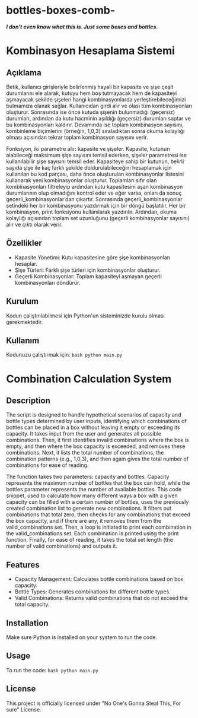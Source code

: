 # bottles-boxes-comb-
***I don't even know what this is. Just some boxes and bottles.***
# Kombinasyon Hesaplama Sistemi

## Açıklama
Betik, kullanıcı girişleriyle belirlenmiş hayali bir kapasite ve şişe çeşit durumlarını ele alarak, kutuyu hem boş tutmayacak hem de kapasiteyi aşmayacak şekilde şişeleri hangi kombinasyonlarda yerleştirebileceğimizi bulmamıza olanak sağlar. Kullanıcıdan girdi alır ve olası tüm kombinasyonları oluşturur. Sonrasında ise önce kutuda şişenin bulunmadığı (geçersiz) durumları, ardından da kutu hacminin aşıldığı (geçersiz) durumları saptar ve bu kombinasyonları kaldırır. Devamında ise toplam kombinasyon sayısını, kombinleme biçimlerini (örneğin, 1,0,3) sıraladıktan sonra okuma kolaylığı olması açısından tekrar toplam kombinasyon sayısını verir.

Fonksiyon, iki parametre alır: kapasite ve şişeler. Kapasite, kutunun alabileceği maksimum şişe sayısını temsil ederken, şişeler parametresi ise kullanılabilir şişe sayısını temsil eder. Kapasiteye sahip bir kutunun, belirli sayıda şişe ile kaç farklı şekilde doldurulabileceğini hesaplamak için kullanılan bu kod parçası, daha önce oluşturulan kombinasyonlar listesini kullanarak yeni kombinasyonlar oluşturur. Toplamları sıfır olan kombinasyonları filtreleyip ardından kutu kapasitesini aşan kombinasyon durumlarının olup olmadığını kontrol eder ve eğer varsa, onları da sonuç geçerli_kombinasyonlar’dan çıkartır. Sonrasında geçerli_kombinasyonlar setindeki her bir kombinasyonu yazdırmak için bir döngü başlatılır. Her bir kombinasyon, print fonksiyonu kullanılarak yazdırılır. Ardından, okuma kolaylığı açısından toplam set uzunluğunu (geçerli kombinasyonlar sayısını) alır ve çıktı olarak verir.

## Özellikler
- Kapasite Yönetimi: Kutu kapasitesine göre şişe kombinasyonları hesaplar.
- Şişe Türleri: Farklı şişe türleri için kombinasyonlar oluşturur.
- Geçerli Kombinasyonlar: Toplam kapasiteyi aşmayan geçerli kombinasyonları döndürür.

## Kurulum
Kodun çalıştırılabilmesi için Python'un sisteminizde kurulu olması gerekmektedir.

## Kullanım
Kodunuzu çalıştırmak için:
    ```bash
    python main.py
    ```


# Combination Calculation System

## Description
The script is designed to handle hypothetical scenarios of capacity and bottle types determined by user inputs, identifying which combinations of bottles can be placed in a box without leaving it empty or exceeding its capacity. It takes input from the user and generates all possible combinations. Then, it first identifies invalid combinations where the box is empty, and then where the box capacity is exceeded, and removes these combinations. Next, it lists the total number of combinations, the combination patterns (e.g., 1,0,3), and then again gives the total number of combinations for ease of reading.

The function takes two parameters: capacity and bottles. Capacity represents the maximum number of bottles that the box can hold, while the bottles parameter represents the number of available bottles. This code snippet, used to calculate how many different ways a box with a given capacity can be filled with a certain number of bottles, uses the previously created combination list to generate new combinations. It filters out combinations that total zero, then checks for any combinations that exceed the box capacity, and if there are any, it removes them from the valid_combinations set. Then, a loop is initiated to print each combination in the valid_combinations set. Each combination is printed using the print function. Finally, for ease of reading, it takes the total set length (the number of valid combinations) and outputs it.
## Features
- Capacity Management: Calculates bottle combinations based on box capacity.
- Bottle Types: Generates combinations for different bottle types.
- Valid Combinations: Returns valid combinations that do not exceed the total capacity.

## Installation
Make sure Python is installed on your system to run the code.

## Usage
To run the code:
    ```bash
    python main.py
    ```

## License
This project is officially licensed under "No One's Gonna Steal This, For sure" License.
